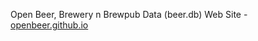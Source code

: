 
Open Beer, Brewery n Brewpub Data (beer.db) Web Site - [openbeer.github.io](http://openbeer.github.io)
